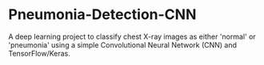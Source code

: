# Pneumonia-Detection-CNN
A deep learning project to classify chest X-ray images as either 'normal' or 'pneumonia' using a simple Convolutional Neural Network (CNN) and TensorFlow/Keras.
